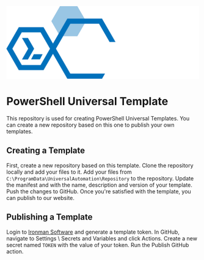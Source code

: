 ![](./ims-logo.png)

# PowerShell Universal Template

This repository is used for creating PowerShell Universal Templates. You can create a new repository based on this one to publish your own templates.

## Creating a Template

First, create a new repository based on this template. Clone the repository locally and add your files to it. Add your files from `C:\ProgramData\UniversalAutomation\Repository` to the repository. Update the manifest and with the name, description and version of your template. Push the changes to GitHub. Once you're satisfied with the template, you can publish to our website.

## Publishing a Template

Login to [Ironman Software](https://ironmansoftware.com/account) and generate a template token. In GitHub, navigate to Settings \ Secrets and Variables and click Actions. Create a new secret named `TOKEN` with the value of your token. Run the Publish GitHub action.
